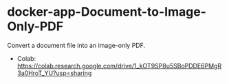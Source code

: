 # docker-app-Document-to-Image-Only-PDF
Convert a document file into an image-only PDF.

- Colab: https://colab.research.google.com/drive/1_kOT9SP8u5SBoPDDE6PMgR3a0HroT_YU?usp=sharing
